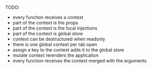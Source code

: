 TODO:
- every function receives a context
- part of the context is the props
- part of the context is the local injections
- part of the context is global store
- context can be destructured when readonly
- there is one global context per tab open
- assign a key to the context adds it to the global store
- mutate context rerenders the application
- every function receives the context merged with the arguments